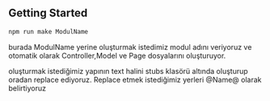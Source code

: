## Getting Started

```bash
npm run make ModulName
```

burada ModulName yerine oluşturmak istedimiz modul adını veriyoruz ve otomatik olarak Controller,Model ve Page dosyalarını oluşturuyor.

oluşturmak istediğimiz yapının text halini stubs klasörü altında oluşturup oradan replace ediyoruz. Replace etmek istediğimiz yerleri @Name@ olarak belirtiyoruz
